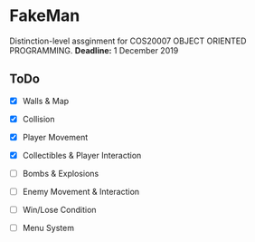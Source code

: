 # FakeMan
Distinction-level assginment for COS20007 OBJECT ORIENTED PROGRAMMING.
**Deadline:** 1 December 2019

## ToDo
- [x] Walls & Map
- [x] Collision
- [x] Player Movement
- [x] Collectibles & Player Interaction
- [ ] Bombs & Explosions
- [ ] Enemy Movement & Interaction
- [ ] Win/Lose Condition
- [ ] Menu System

